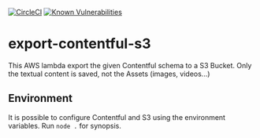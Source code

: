 [![CircleCI](https://circleci.com/gh/CDECatapult/export-contentful-s3.svg?style=svg)](https://circleci.com/gh/CDECatapult/export-contentful-s3)
[![Known Vulnerabilities](https://snyk.io/test/github/CDECatapult/export-contentful-s3/badge.svg)](https://snyk.io/test/github/CDECatapult/export-contentful-s3)

# export-contentful-s3

This AWS lambda export the given Contentful schema to a S3 Bucket.
Only the textual content is saved, not the Assets (images, videos...)

## Environment

It is possible to configure Contentful and S3 using the environment variables.
Run `node .` for synopsis.
